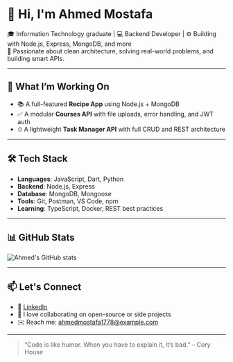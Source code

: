 # 👋 Hi, I'm Ahmed Mostafa

🎓 Information Technology graduate | 💻 Backend Developer | ⚙️ Building with Node.js, Express, MongoDB, and more  
🚀 Passionate about clean architecture, solving real-world problems, and building smart APIs.

---

## 🧠 What I’m Working On

- 📚 A full-featured **Recipe App** using Node.js + MongoDB
- ✅ A modular **Courses API** with file uploads, error handling, and JWT auth
- ⏱ A lightweight **Task Manager API** with full CRUD and REST architecture

---

## 🛠️ Tech Stack

- **Languages**: JavaScript, Dart, Python
- **Backend**: Node.js, Express
- **Database**: MongoDB, Mongoose
- **Tools**: Git, Postman, VS Code, npm
- **Learning**: TypeScript, Docker, REST best practices

---

## 📊 GitHub Stats

![Ahmed's GitHub stats](https://github-readme-stats.vercel.app/api?username=AhmedMostafaAi&show_icons=true&theme=radical)

---

## 📫 Let's Connect

- 💼 [LinkedIn](www.linkedin.com/in/ahmed-mostafa-b9805623b)
- 🧠 I love collaborating on open-source or side projects
- ✉️ Reach me: ahmedmostafa1778@example.com

---

> “Code is like humor. When you have to explain it, it’s bad.” – Cory House

